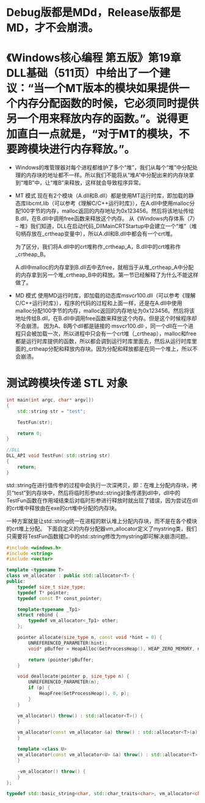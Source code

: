 # Debug版都是MDd，Release版都是MD，才不会崩溃。


# 《Windows核心编程 第五版》第19章 DLL基础（511页）中给出了一个建议：“当一个MT版本的模块如果提供一个内存分配函数的时候，它必须同时提供另一个用来释放内存的函数。”。说得更加直白一点就是，“对于MT的模块，不要跨模块进行内存释放。”。

- Windows的堆管理器对每个进程都维护了多个“堆”，我们从每个“堆”中分配处理的内存块的地址都不一样。所以我们不能将从“堆A”中分配出来的内存块拿到“堆B”中，让“堆B”来释放，这样就会导致程序异常。

- MT 模式 
    现在有2个模块（A.dll和B.dll）都是使用MT运行时库，即加载的静态库libcmt.lib（可以参考《理解C/C++运行时库》），在A.dll中使用malloc分配100字节的内存，malloc返回的内存地址为0x123456。然后将该地址传给B.dll，在B.dll中调用free函数来释放这个内存。
    从《Windows内存体系（7） – 堆》我们知道，DLL在启动代码_DllMainCRTStartup中会建立一个“堆”（堆句柄存放在_crtheap变量中），所以A.dll和B.dll中都会有一个crt堆。

    为了区分，我们将A.dll中的crt堆称作_crtheap_A，B.dll中的crt堆称作_crtheap_B。

    A.dll中malloc的内存拿到B.dll去中去free，就相当于从堆_crtheap_A中分配的内存拿到另一个堆_crtheap_B中的释放。第一节已经解释了为什么不能这样做了。
- MD 模式
    使用MD运行时库，即加载的动态库msvcr100.dll（可以参考《理解C/C++运行时库》），程序的代码的过程和上面一样，还是在A.dll中使用malloc分配100字节的内存，malloc返回的内存地址为0x123456。然后将该地址传给B.dll，在B.dll中调用free函数来释放这个内存。但是这个时候程序却不会崩溃。
    因为A、B两个dll都是链接的·msvcr100.dll·，同一个dll在一个进程只会被加载一次，所以进程中只会有一个crt堆（_crtheap），malloc和free都是运行时库提供的函数，所以都会调到运行时库里面去，然后从运行时库里面的_crtheap分配和释放内存块。因为分配和释放都是在同一个堆上，所以不会崩溃。


# 测试跨模块传递 STL 对象

```cpp
int main(int argc, char* argv[])
{
    std::string str = "test";

    TestFun(str);

    return 0;
}

//DLL
DLL_API void TestFun( std::string str)
{
    return;
}
```

std::string在进行值传参的过程中会执行一次深拷贝，即：在堆上分配内存块，拷贝“test”到内存块中，然后将临时形参std::string对象传递到dll中，dll中的TestFun函数在作用域结束后对临时形参进行释放时就出现了错误，因为尝试在dll的crt堆中释放由在exe的crt堆中分配的内存块。


一种方案就是让std::string统一在进程的默认堆上分配内存块，而不是在各个模块的crt堆上分配。
下面自定义的内存分配器vm_allocator<char>定义了mystring类，我们只需要将TestFun函数接口中的std::string修改为mystring即可解决崩溃问题。

```cpp
#include <windows.h>
#include <string>
#include <vector>

template <typename T>
class vm_allocator : public std::allocator<T> {
public:
    typedef size_t size_type;
    typedef T* pointer;
    typedef const T* const_pointer;

    template<typename _Tp1>
    struct rebind {
        typedef vm_allocator<_Tp1> other;
    };

    pointer allocate(size_type n, const void *hint = 0) {
        UNREFERENCED_PARAMETER(hint);
        void* pBuffer = HeapAlloc(GetProcessHeap(), HEAP_ZERO_MEMORY, n * sizeof(T));

        return (pointer)pBuffer;
    }

    void deallocate(pointer p, size_type n) {
        UNREFERENCED_PARAMETER(n);
        if (p) {
            HeapFree(GetProcessHeap(), 0, p);
        }
    }

    vm_allocator() throw() : std::allocator<T>() {
    }

    vm_allocator(const vm_allocator &a) throw() : std::allocator<T>(a) {
    }

    template <class U>
    vm_allocator(const vm_allocator<U> &a) throw() : std::allocator<T>(a) {
    }

    ~vm_allocator() throw() {
    }
};

typedef std::basic_string<char, std::char_traits<char>, vm_allocator<char> > mystring;
```